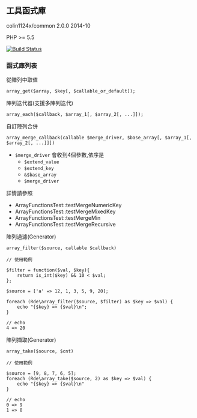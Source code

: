 ## 工具函式庫

colin1124x/common 2.0.0 2014-10

PHP >= 5.5

[![Build Status](https://travis-ci.org/colin1124x/common.svg)](https://travis-ci.org/colin1124x/common)

### 函式庫列表

從陣列中取值

```
array_get($array, $key[, $callable_or_default]);
```

陣列迭代器(支援多陣列迭代)

```
array_each($callback, $array_1[, $array_2[, ...]]);
```

自訂陣列合併

```
array_merge_callback(callable $merge_driver, $base_array[, $array_1[, $array_2[, ...]]])
```

 - `$merge_driver` 會收到4個參數,依序是
    - `$extend_value`
    - `$extend_key`
    - `&$base_array`
    - `$merge_driver`

詳情請參照
 - ArrayFunctionsTest::testMergeNumericKey
 - ArrayFunctionsTest::testMergeMixedKey
 - ArrayFunctionsTest::testMergeMin
 - ArrayFunctionsTest::testMergeRecursive
 
陣列過濾(Generator)
```
array_filter($source, callable $callback)

// 使用範例

$filter = function($val, $key){
    return is_int($key) && 10 < $val;
};

$source = ['a' => 12, 1, 3, 5, 9, 20];

foreach (Rde\array_filter($source, $filter) as $key => $val) {
    echo "{$key} => {$val}\n";
}

// echo
4 => 20
```

陣列擷取(Generator)
```
array_take($source, $cnt)

// 使用範例

$source = [9, 8, 7, 6, 5];
foreach (Rde\array_take($source, 2) as $key => $val) {
    echo "{$key} => {$val}\n"
}

// echo 
0 => 9
1 => 8
```
